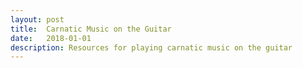 ```yaml
---
layout: post
title:  Carnatic Music on the Guitar
date:   2018-01-01 
description: Resources for playing carnatic music on the guitar
---
```

